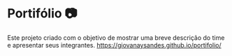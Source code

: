 # Portifólio 📷
Este projeto criado com o objetivo de mostrar uma breve descrição do time e apresentar seus integrantes.
https://giovanaysandes.github.io/portifolio/
